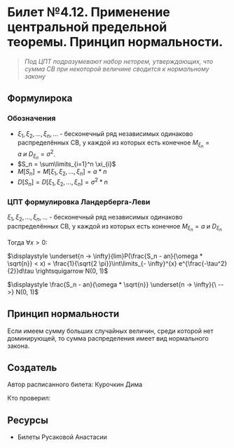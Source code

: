# Билет №4.12. Применение центральной предельной теоремы. Принцип нормальности.

> *Под ЦПТ подразумевают набор неторем, утверждающих, что сумма СВ при некоторой величине сводится к нормальному закону*

## Формулирока

### Обозначения

- $\xi_1, \xi_2, ..., \xi_n, ...$ - бесконечный ряд независимых одинаково распределённых СВ, у каждой из которых есть конечное $\displaystyle M_{\xi_n} = a\ и\ D_{\xi_n} = \sigma^2$.
- $S_n = \sum\limits_{i=1}^n \xi_{i}$
- $M[S_n] = M[\xi_1, \xi_2, ..., \xi_n] = a * n$
- $D[S_n] = D[\xi_1, \xi_2, ..., \xi_n] = \sigma^2 * n$

### ЦПТ формулировка Ландерберга-Леви

$\xi_1, \xi_2, ..., \xi_n, ...$ - бесконечный ряд независимых одинаково распределённых СВ, у каждой из которых есть конечное $\displaystyle M_{\xi_n} = a\ и\ D_{\xi_n}$

Тогда $\forall x > 0$:

$\displaystyle \underset{n -> \infty}{lim}P(\frac{S_n - an}{\omega * \sqrt{n}} < x) = \frac{1}{\sqrt{2 \pi}}\int\limits_{- \infty}^{x} e^{\frac{-\tau^2}{2}}d\tau \rightsquigarrow N(0, 1)$

$\displaystyle \frac{S_n - an}{\omega * \sqrt{n}} \underset{n -> \infty}{\ -->} N(0, 1)$

##  Принцип нормальности

Если имеем сумму больших случайных величин, среди которой нет доминирующей, то сумма распределения имеет вид нормального закона. 

## Создатель

Автор расписанного билета: Курочкин Дима

Кто проверил:


## Ресурсы

- Билеты Русаковой Анастасии
